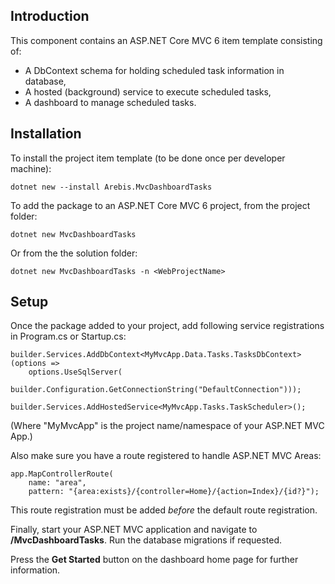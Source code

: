 ## Introduction

This component contains an ASP.NET Core MVC 6 item template consisting of:

- A DbContext schema for holding scheduled task information in database,
- A hosted (background) service to execute scheduled tasks,
- A dashboard to manage scheduled tasks.

## Installation

To install the project item template (to be done once per developer machine):

    dotnet new --install Arebis.MvcDashboardTasks

To add the package to an ASP.NET Core MVC 6 project, from the project folder:

    dotnet new MvcDashboardTasks

Or from the the solution folder:

    dotnet new MvcDashboardTasks -n <WebProjectName>

## Setup

Once the package added to your project, add following service registrations in Program.cs or Startup.cs:

    builder.Services.AddDbContext<MyMvcApp.Data.Tasks.TasksDbContext>(options =>
        options.UseSqlServer(
            builder.Configuration.GetConnectionString("DefaultConnection")));
    
    builder.Services.AddHostedService<MyMvcApp.Tasks.TaskScheduler>();

(Where "MyMvcApp" is the project name/namespace of your ASP.NET MVC App.)

Also make sure you have a route registered to handle ASP.NET MVC Areas:

    app.MapControllerRoute(
        name: "area",
        pattern: "{area:exists}/{controller=Home}/{action=Index}/{id?}");

This route registration must be added _before_ the default route registration.

Finally, start your ASP.NET MVC application and navigate to **/MvcDashboardTasks**. Run the database migrations if requested.

Press the **Get Started** button on the dashboard home page for further information.

